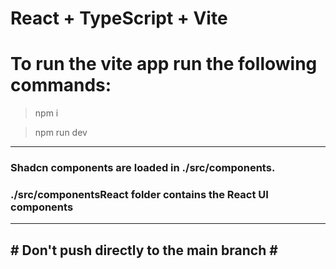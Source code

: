 # React + TypeScript + Vite

# To run the vite app run the following commands:

> npm i

> npm run dev

<hr>

<h3>
 Shadcn components are loaded in ./src/components.
</h3>
<h3>
./src/componentsReact folder contains the React UI components
</h3>

<hr>
<h2># Don't push directly to the main branch #

<br>
</h2>
